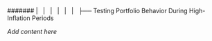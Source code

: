 ####### |   |   |   |   |   |   ├── Testing Portfolio Behavior During High-Inflation Periods

*Add content here*